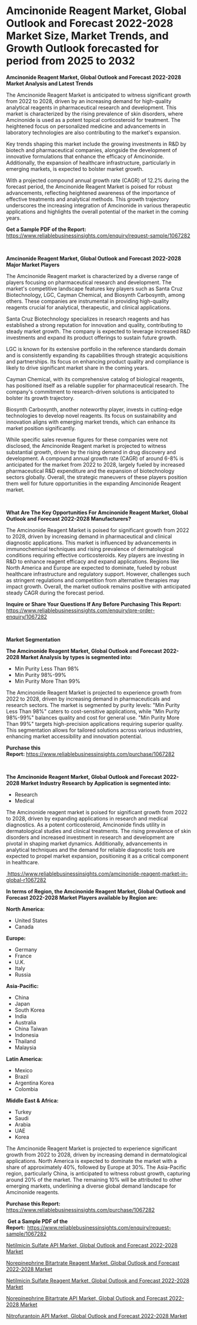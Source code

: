 <p><h1>Amcinonide Reagent Market, Global Outlook and Forecast 2022-2028 Market Size, Market Trends, and Growth Outlook forecasted for period from 2025 to 2032</h1></p><p><strong>Amcinonide Reagent Market, Global Outlook and Forecast 2022-2028 Market Analysis and Latest Trends</strong></p>
<p><p>The Amcinonide Reagent Market is anticipated to witness significant growth from 2022 to 2028, driven by an increasing demand for high-quality analytical reagents in pharmaceutical research and development. This market is characterized by the rising prevalence of skin disorders, where Amcinonide is used as a potent topical corticosteroid for treatment. The heightened focus on personalized medicine and advancements in laboratory technologies are also contributing to the market's expansion.</p><p>Key trends shaping this market include the growing investments in R&D by biotech and pharmaceutical companies, alongside the development of innovative formulations that enhance the efficacy of Amcinonide. Additionally, the expansion of healthcare infrastructure, particularly in emerging markets, is expected to bolster market growth. </p><p>With a projected compound annual growth rate (CAGR) of 12.2% during the forecast period, the Amcinonide Reagent Market is poised for robust advancements, reflecting heightened awareness of the importance of effective treatments and analytical methods. This growth trajectory underscores the increasing integration of Amcinonide in various therapeutic applications and highlights the overall potential of the market in the coming years.</p></p>
<p><strong>Get a Sample PDF of the Report:&nbsp;</strong> <a href="https://www.reliablebusinessinsights.com/enquiry/request-sample/1067282?utm_campaign=1117&utm_medium=2&utm_source=Github&utm_content=ia&utm_term=21032025&utm_id=amcinonide-reagent-market-global-outlook-and-forecast-2022-2028">https://www.reliablebusinessinsights.com/enquiry/request-sample/1067282</a></p>
<p>&nbsp;</p>
<p><strong>Amcinonide Reagent Market, Global Outlook and Forecast 2022-2028 Major Market Players</strong></p>
<p><p>The Amcinonide Reagent market is characterized by a diverse range of players focusing on pharmaceutical research and development. The market's competitive landscape features key players such as Santa Cruz Biotechnology, LGC, Cayman Chemical, and Biosynth Carbosynth, among others. These companies are instrumental in providing high-quality reagents crucial for analytical, therapeutic, and clinical applications.</p><p>Santa Cruz Biotechnology specializes in research reagents and has established a strong reputation for innovation and quality, contributing to steady market growth. The company is expected to leverage increased R&D investments and expand its product offerings to sustain future growth.</p><p>LGC is known for its extensive portfolio in the reference standards domain and is consistently expanding its capabilities through strategic acquisitions and partnerships. Its focus on enhancing product quality and compliance is likely to drive significant market share in the coming years.</p><p>Cayman Chemical, with its comprehensive catalog of biological reagents, has positioned itself as a reliable supplier for pharmaceutical research. The company's commitment to research-driven solutions is anticipated to bolster its growth trajectory.</p><p>Biosynth Carbosynth, another noteworthy player, invests in cutting-edge technologies to develop novel reagents. Its focus on sustainability and innovation aligns with emerging market trends, which can enhance its market position significantly.</p><p>While specific sales revenue figures for these companies were not disclosed, the Amcinonide Reagent market is projected to witness substantial growth, driven by the rising demand in drug discovery and development. A compound annual growth rate (CAGR) of around 6-8% is anticipated for the market from 2022 to 2028, largely fueled by increased pharmaceutical R&D expenditure and the expansion of biotechnology sectors globally. Overall, the strategic maneuvers of these players position them well for future opportunities in the expanding Amcinonide Reagent market.</p></p>
<p>&nbsp;</p>
<p><strong>What Are The Key Opportunities For Amcinonide Reagent Market, Global Outlook and Forecast 2022-2028 Manufacturers?</strong></p>
<p><p>The Amcinonide Reagent Market is poised for significant growth from 2022 to 2028, driven by increasing demand in pharmaceutical and clinical diagnostic applications. This market is influenced by advancements in immunochemical techniques and rising prevalence of dermatological conditions requiring effective corticosteroids. Key players are investing in R&D to enhance reagent efficacy and expand applications. Regions like North America and Europe are expected to dominate, fueled by robust healthcare infrastructure and regulatory support. However, challenges such as stringent regulations and competition from alternative therapies may impact growth. Overall, the market outlook remains positive with anticipated steady CAGR during the forecast period.</p></p>
<p><strong>Inquire or Share Your Questions If Any Before Purchasing This Report:</strong> <a href="https://www.reliablebusinessinsights.com/enquiry/pre-order-enquiry/1067282?utm_campaign=1117&utm_medium=2&utm_source=Github&utm_content=ia&utm_term=21032025&utm_id=amcinonide-reagent-market-global-outlook-and-forecast-2022-2028">https://www.reliablebusinessinsights.com/enquiry/pre-order-enquiry/1067282</a></p>
<p>&nbsp;</p>
<p><strong>Market Segmentation</strong></p>
<p><strong>The Amcinonide Reagent Market, Global Outlook and Forecast 2022-2028 Market Analysis by types is segmented into:</strong></p>
<p><ul><li>Min Purity Less Than 98%</li><li>Min Purity 98%-99%</li><li>Min Purity More Than 99%</li></ul></p>
<p><p>The Amcinonide Reagent Market is projected to experience growth from 2022 to 2028, driven by increasing demand in pharmaceuticals and research sectors. The market is segmented by purity levels: "Min Purity Less Than 98%" caters to cost-sensitive applications, while "Min Purity 98%-99%" balances quality and cost for general use. "Min Purity More Than 99%" targets high-precision applications requiring superior quality. This segmentation allows for tailored solutions across various industries, enhancing market accessibility and innovation potential.</p></p>
<p><strong>Purchase this Report:&nbsp;</strong><a href="https://www.reliablebusinessinsights.com/purchase/1067282?utm_campaign=1117&utm_medium=2&utm_source=Github&utm_content=ia&utm_term=21032025&utm_id=amcinonide-reagent-market-global-outlook-and-forecast-2022-2028">https://www.reliablebusinessinsights.com/purchase/1067282</a></p>
<p>&nbsp;</p>
<p><strong>The Amcinonide Reagent Market, Global Outlook and Forecast 2022-2028 Market Industry Research by Application is segmented into:</strong></p>
<p><ul><li>Research</li><li>Medical</li></ul></p>
<p><p>The Amcinonide reagent market is poised for significant growth from 2022 to 2028, driven by expanding applications in research and medical diagnostics. As a potent corticosteroid, Amcinonide finds utility in dermatological studies and clinical treatments. The rising prevalence of skin disorders and increased investment in research and development are pivotal in shaping market dynamics. Additionally, advancements in analytical techniques and the demand for reliable diagnostic tools are expected to propel market expansion, positioning it as a critical component in healthcare.</p></p>
<p><a href="https://www.reliablebusinessinsights.com/amcinonide-reagent-market-in-global-r1067282?utm_campaign=1117&utm_medium=2&utm_source=Github&utm_content=ia&utm_term=21032025&utm_id=amcinonide-reagent-market-global-outlook-and-forecast-2022-2028">&nbsp;https://www.reliablebusinessinsights.com/amcinonide-reagent-market-in-global-r1067282</a></p>
<p><strong>In terms of Region, the Amcinonide Reagent Market, Global Outlook and Forecast 2022-2028 Market Players available by Region are:</strong></p>
<p>
    <p> <strong> North America: </strong>
        <ul>
            <li>United States</li>
            <li>Canada</li>
        </ul>
        </p> 
    <p> <strong> Europe: </strong>
        <ul>
            <li>Germany</li>
            <li>France</li>
            <li>U.K.</li>
            <li>Italy</li>
            <li>Russia</li>
        </ul>
        </p> 
    <p> <strong> Asia-Pacific: </strong>
        <ul>
            <li>China</li>
            <li>Japan</li>
            <li>South Korea</li>
            <li>India</li>
            <li>Australia</li>
            <li>China Taiwan</li>
            <li>Indonesia</li>
            <li>Thailand</li>
            <li>Malaysia</li>
        </ul>
        </p> 
    <p> <strong> Latin America: </strong>
        <ul>
            <li>Mexico</li>
            <li>Brazil</li>
            <li>Argentina Korea</li>
            <li>Colombia</li>
        </ul>
        </p> 
    <p> <strong> Middle East & Africa: </strong>
        <ul>
            <li>Turkey</li>
            <li>Saudi</li>
            <li>Arabia</li>
            <li>UAE</li>
            <li>Korea</li>
        </ul>
    </p>
    </p>
<p><p>The Amcinonide Reagent Market is projected to experience significant growth from 2022 to 2028, driven by increasing demand in dermatological applications. North America is expected to dominate the market with a share of approximately 40%, followed by Europe at 30%. The Asia-Pacific region, particularly China, is anticipated to witness robust growth, capturing around 20% of the market. The remaining 10% will be attributed to other emerging markets, underlining a diverse global demand landscape for Amcinonide reagents.</p></p>
<p><strong>Purchase this Report: </strong><a href="https://www.reliablebusinessinsights.com/purchase/1067282?utm_campaign=1117&utm_medium=2&utm_source=Github&utm_content=ia&utm_term=21032025&utm_id=amcinonide-reagent-market-global-outlook-and-forecast-2022-2028">https://www.reliablebusinessinsights.com/purchase/1067282</a></p>
<p>&nbsp;<strong>Get a Sample PDF of the Report:&nbsp;&nbsp;</strong><a href="https://www.reliablebusinessinsights.com/enquiry/request-sample/1067282?utm_campaign=1117&utm_medium=2&utm_source=Github&utm_content=ia&utm_term=21032025&utm_id=amcinonide-reagent-market-global-outlook-and-forecast-2022-2028">https://www.reliablebusinessinsights.com/enquiry/request-sample/1067282</a></p>
<p><strong></strong></p>
<p><p><a href="https://github.com/alefermeivys/Market-Research-Report-List-1/blob/main/netilmicin-sulfate-api-market-global-outlook-and-forecast-2022-2028-market.md?utm_campaign=1117&utm_medium=2&utm_source=Github&utm_content=ia&utm_term=21032025&utm_id=amcinonide-reagent-market-global-outlook-and-forecast-2022-2028">Netilmicin Sulfate API Market, Global Outlook and Forecast 2022-2028 Market</a></p><p><a href="https://github.com/kluviabolofo/Market-Research-Report-List-1/blob/main/norepinephrine-bitartrate-reagent-market-global-outlook-and-forecast-2022-2028-market.md?utm_campaign=1117&utm_medium=2&utm_source=Github&utm_content=ia&utm_term=21032025&utm_id=amcinonide-reagent-market-global-outlook-and-forecast-2022-2028">Norepinephrine Bitartrate Reagent Market, Global Outlook and Forecast 2022-2028 Market</a></p><p><a href="https://github.com/toghojbeinta/Market-Research-Report-List-1/blob/main/netilmicin-sulfate-reagent-market-global-outlook-and-forecast-2022-2028-market.md?utm_campaign=1117&utm_medium=2&utm_source=Github&utm_content=ia&utm_term=21032025&utm_id=amcinonide-reagent-market-global-outlook-and-forecast-2022-2028">Netilmicin Sulfate Reagent Market, Global Outlook and Forecast 2022-2028 Market</a></p><p><a href="https://github.com/spehnluenaru/Market-Research-Report-List-1/blob/main/norepinephrine-bitartrate-api-market-global-outlook-and-forecast-2022-2028-market.md?utm_campaign=1117&utm_medium=2&utm_source=Github&utm_content=ia&utm_term=21032025&utm_id=amcinonide-reagent-market-global-outlook-and-forecast-2022-2028">Norepinephrine Bitartrate API Market, Global Outlook and Forecast 2022-2028 Market</a></p><p><a href="https://github.com/jaspartatin/Market-Research-Report-List-1/blob/main/nitrofurantoin-api-market-global-outlook-and-forecast-2022-2028-market.md?utm_campaign=1117&utm_medium=2&utm_source=Github&utm_content=ia&utm_term=21032025&utm_id=amcinonide-reagent-market-global-outlook-and-forecast-2022-2028">Nitrofurantoin API Market, Global Outlook and Forecast 2022-2028 Market</a></p></p>